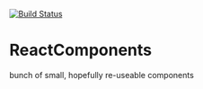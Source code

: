 [![Build Status](https://travis-ci.org/bing107/ReactComponents.svg?branch=master)](https://travis-ci.org/bing107/ReactComponents)

# ReactComponents
bunch of small, hopefully re-useable components
